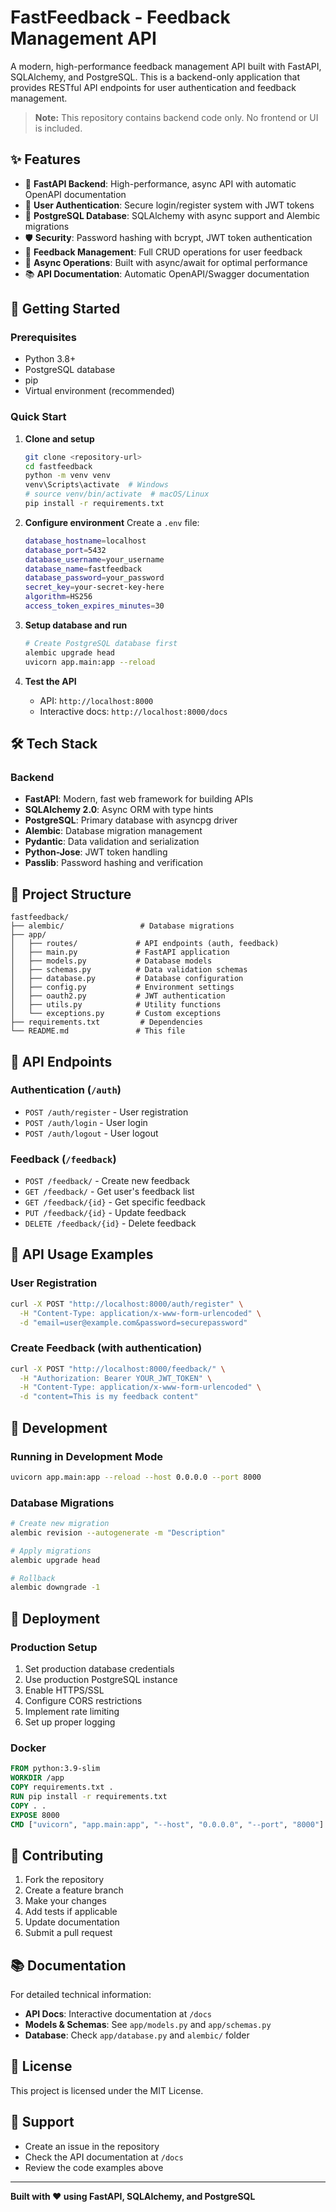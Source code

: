 # FastFeedback - Feedback Management API

A modern, high-performance feedback management API built with FastAPI, SQLAlchemy, and PostgreSQL. This is a backend-only application that provides RESTful API endpoints for user authentication and feedback management.

> **Note:** This repository contains backend code only. No frontend or UI is included.

## ✨ Features

- 🚀 **FastAPI Backend**: High-performance, async API with automatic OpenAPI documentation
- 🔐 **User Authentication**: Secure login/register system with JWT tokens
- 💾 **PostgreSQL Database**: SQLAlchemy with async support and Alembic migrations
- 🛡️ **Security**: Password hashing with bcrypt, JWT token authentication
- 📝 **Feedback Management**: Full CRUD operations for user feedback
- 🔄 **Async Operations**: Built with async/await for optimal performance
- 📚 **API Documentation**: Automatic OpenAPI/Swagger documentation

## 🚀 Getting Started

### Prerequisites

- Python 3.8+
- PostgreSQL database
- pip
- Virtual environment (recommended)

### Quick Start

1. **Clone and setup**
   ```bash
   git clone <repository-url>
   cd fastfeedback
   python -m venv venv
   venv\Scripts\activate  # Windows
   # source venv/bin/activate  # macOS/Linux
   pip install -r requirements.txt
   ```

2. **Configure environment**
   Create a `.env` file:
   ```bash
   database_hostname=localhost
   database_port=5432
   database_username=your_username
   database_name=fastfeedback
   database_password=your_password
   secret_key=your-secret-key-here
   algorithm=HS256
   access_token_expires_minutes=30
   ```

3. **Setup database and run**
   ```bash
   # Create PostgreSQL database first
   alembic upgrade head
   uvicorn app.main:app --reload
   ```

4. **Test the API**
   - API: `http://localhost:8000`
   - Interactive docs: `http://localhost:8000/docs`

## 🛠 Tech Stack

### Backend
- **FastAPI**: Modern, fast web framework for building APIs
- **SQLAlchemy 2.0**: Async ORM with type hints
- **PostgreSQL**: Primary database with asyncpg driver
- **Alembic**: Database migration management
- **Pydantic**: Data validation and serialization
- **Python-Jose**: JWT token handling
- **Passlib**: Password hashing and verification

## 📁 Project Structure

```
fastfeedback/
├── alembic/                 # Database migrations
├── app/
│   ├── routes/             # API endpoints (auth, feedback)
│   ├── main.py             # FastAPI application
│   ├── models.py           # Database models
│   ├── schemas.py          # Data validation schemas
│   ├── database.py         # Database configuration
│   ├── config.py           # Environment settings
│   ├── oauth2.py           # JWT authentication
│   ├── utils.py            # Utility functions
│   └── exceptions.py       # Custom exceptions
├── requirements.txt         # Dependencies
└── README.md               # This file
```

## 🔌 API Endpoints

### Authentication (`/auth`)
- `POST /auth/register` - User registration
- `POST /auth/login` - User login
- `POST /auth/logout` - User logout

### Feedback (`/feedback`)
- `POST /feedback/` - Create new feedback
- `GET /feedback/` - Get user's feedback list
- `GET /feedback/{id}` - Get specific feedback
- `PUT /feedback/{id}` - Update feedback
- `DELETE /feedback/{id}` - Delete feedback

## 📖 API Usage Examples

### User Registration
```bash
curl -X POST "http://localhost:8000/auth/register" \
  -H "Content-Type: application/x-www-form-urlencoded" \
  -d "email=user@example.com&password=securepassword"
```

### Create Feedback (with authentication)
```bash
curl -X POST "http://localhost:8000/feedback/" \
  -H "Authorization: Bearer YOUR_JWT_TOKEN" \
  -H "Content-Type: application/x-www-form-urlencoded" \
  -d "content=This is my feedback content"
```

## 🔧 Development

### Running in Development Mode
```bash
uvicorn app.main:app --reload --host 0.0.0.0 --port 8000
```

### Database Migrations
```bash
# Create new migration
alembic revision --autogenerate -m "Description"

# Apply migrations
alembic upgrade head

# Rollback
alembic downgrade -1
```

## 🚀 Deployment

### Production Setup
1. Set production database credentials
2. Use production PostgreSQL instance
3. Enable HTTPS/SSL
4. Configure CORS restrictions
5. Implement rate limiting
6. Set up proper logging

### Docker
```dockerfile
FROM python:3.9-slim
WORKDIR /app
COPY requirements.txt .
RUN pip install -r requirements.txt
COPY . .
EXPOSE 8000
CMD ["uvicorn", "app.main:app", "--host", "0.0.0.0", "--port", "8000"]
```

## 🤝 Contributing

1. Fork the repository
2. Create a feature branch
3. Make your changes
4. Add tests if applicable
5. Update documentation
6. Submit a pull request

## 📚 Documentation

For detailed technical information:
- **API Docs**: Interactive documentation at `/docs`
- **Models & Schemas**: See `app/models.py` and `app/schemas.py`
- **Database**: Check `app/database.py` and `alembic/` folder

## 📄 License

This project is licensed under the MIT License.

## 💬 Support

- Create an issue in the repository
- Check the API documentation at `/docs`
- Review the code examples above

---

**Built with ❤️ using FastAPI, SQLAlchemy, and PostgreSQL**
